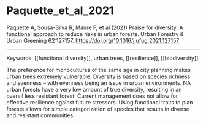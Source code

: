 # Paquette_et_al_2021

Paquette A, Sousa-Silva R, Maure F, et al (2021) Praise for diversity: A functional approach to reduce risks in urban forests. Urban Forestry & Urban Greening 62:127157. https://doi.org/10.1016/j.ufug.2021.127157

---

Keywords: [[functional diversity]], urban trees, [[resilience]], [[biodiversity]]	

The preference for monocultures of the same age in city planning makes urban trees extremely vulnerable. Diversity is based on species richness and evenness – with evenness being an issue in urban environments. NA urban forests have a very low amount of true diversity, resulting in an overall less resistant forest. Current management does not allow for effective resilience against future stressors. Using functional traits to plan forests allows for simple categorization of species that results in diverse and resistant communities.
